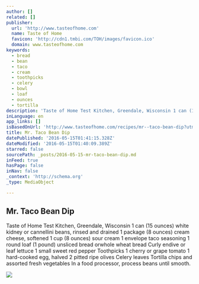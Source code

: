 ```yaml
---
author: []
related: []
publisher:
  url: 'http://www.tasteofhome.com'
  name: Taste of Home
  favicon: 'http://cdn1.tmbi.com/TOH/images/favicon.ico'
  domain: www.tasteofhome.com
keywords:
  - bread
  - bean
  - taco
  - cream
  - toothpicks
  - celery
  - bowl
  - loaf
  - ounces
  - tortilla
description: 'Taste of Home Test Kitchen, Greendale, Wisconsin 1 can (15 ounces) white kidney or cannellini beans, rinsed and drained 1 package (8 ounces) cream cheese, softened 1 cup (8 ounces) sour cream 1 envelope taco seasoning 1 round loaf (1 pound) unsliced bread orwhole wheat bread Curly endive or leaf lettuce 1 small sweet red pepper Toothpicks 1 cherry or grape tomato 1 hard-cooked egg, halved 2 pitted ripe olives Celery leaves Tortilla chips and assorted fresh vegetables In a food processor, process beans until smooth.'
inLanguage: en
app_links: []
isBasedOnUrl: 'http://www.tasteofhome.com/recipes/mr--taco-bean-dip?utm_source=feedburner&utm_medium=feed&utm_campaign=Feed%3A+taste-of-home%2Frecipe-of-the-day+%28Taste+of+Home%3A+Recipes+of+the+Day%29'
title: Mr. Taco Bean Dip
datePublished: '2016-05-15T01:41:15.328Z'
dateModified: '2016-05-15T01:40:09.389Z'
starred: false
sourcePath: _posts/2016-05-15-mr-taco-bean-dip.md
inFeed: true
hasPage: false
inNav: false
_context: 'http://schema.org'
_type: MediaObject

---
```

<article style=""><h1>Mr. Taco Bean Dip</h1><p>Taste of Home Test Kitchen, Greendale, Wisconsin 1 can (15 ounces) white kidney or cannellini beans, rinsed and drained 1 package (8 ounces) cream cheese, softened 1 cup (8 ounces) sour cream 1 envelope taco seasoning 1 round loaf (1 pound) unsliced bread orwhole wheat bread Curly endive or leaf lettuce 1 small sweet red pepper Toothpicks 1 cherry or grape tomato 1 hard-cooked egg, halved 2 pitted ripe olives Celery leaves Tortilla chips and assorted fresh vegetables In a food processor, process beans until smooth.</p><img src="http://cdn1.tmbi.com/TOH/Images/Photos/37/300x300/exps19872_YF10397D43.jpg" /></article>
